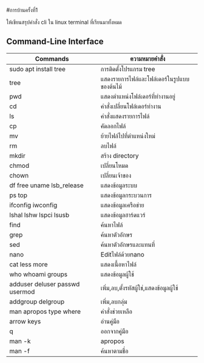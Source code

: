 #การบ้านครั้งที่1

ให้เขียนสรุปคำสั่ง cli ใน linux terminal ที่เรียนมาทั้งหมด
## Command-Line Interface

   Commands                     |      ความหมายคำสั่ง  
--------------------------------|----------------------------------------
sudo apt install tree           | การติดตั้งโปรแกรม tree
tree                            | แสดงรายการไฟล์และโฟล์เดอร์ในรูปแบบของต้นไม้
pwd                             | แสดงตำแหน่งโฟล์เดอร์ที่ทำงานอยู่
cd                              | คำสั่งเปลี่ยนโฟล์เดอร์ทำงาน
ls                              | คำสั่งแสดงรายการไฟล์
cp                              | คัดลอกไฟล์
mv                              | ย้ายไฟล์ไปที่ตำแหน่งใหม่
rm                              | ลบไฟล์
mkdir                           | สร้าง directory
chmod                           | เปลี่ยนโหมด
chown                           | เปลี่ยนเจ้าของ
df free uname lsb_release       | แสดงข้อมูลระบบ
ps   top                        | แสดงข้อมูลกระบวนการ
ifconfig    iwconfig            | แสดงข้อมูลเครือข่าย
lshal lshw lspci lsusb          | แสดงข้อมูลฮาร์ดแวร์
find                            | ค้นหาไฟล์
grep                            | ค้นหาตัวอักษร
sed                             | ค้นหาตัวอักษรและแทนที่
nano                            | Editไฟล์ด้วยnano
cat    less    more             | แสดงเนื้อหาไฟล์
who   whoami   groups           | แสดงข้อมูลผู้ใช้
adduser deluser passwd usermod  | เพิ่ม,ลบ,ตั้งรหัสผู้ใช่,แสดงข้อมูลผู้ใช้
addgroup   delgroup             | เพิ่ม,ลบกลุ่ม
man apropos type where          | คำสั่งช่วยเหลือ
arrow keys                      | อ่านคู่มือ
q                               | ออกจากคู่มือ
man -k                          | apropos
man -f                          | ค้นหาตามชื่อ
